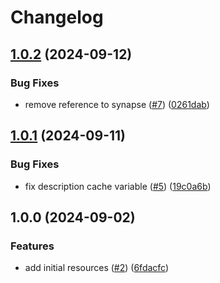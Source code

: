 # Changelog

## [1.0.2](https://github.com/CloudNationHQ/terraform-azure-redis/compare/v1.0.1...v1.0.2) (2024-09-12)


### Bug Fixes

* remove reference to synapse ([#7](https://github.com/CloudNationHQ/terraform-azure-redis/issues/7)) ([0261dab](https://github.com/CloudNationHQ/terraform-azure-redis/commit/0261dabbb28abef3dcbc58ef756316a604a9b53e))

## [1.0.1](https://github.com/CloudNationHQ/terraform-azure-redis/compare/v1.0.0...v1.0.1) (2024-09-11)


### Bug Fixes

* fix description cache variable ([#5](https://github.com/CloudNationHQ/terraform-azure-redis/issues/5)) ([19c0a6b](https://github.com/CloudNationHQ/terraform-azure-redis/commit/19c0a6b4af308084cd2c9ab112256d402176de9a))

## 1.0.0 (2024-09-02)


### Features

* add initial resources ([#2](https://github.com/CloudNationHQ/terraform-azure-redis/issues/2)) ([6fdacfc](https://github.com/CloudNationHQ/terraform-azure-redis/commit/6fdacfc507320e5bbc8d245ca55edd30128a1b10))
